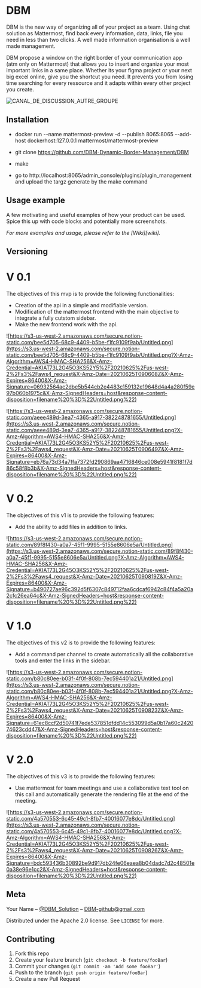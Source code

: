 # DBM
DBM is the new way of organizing all of your project as a team. Using chat solution as Mattermost, find back every information, data, links, file you need in less than two clicks. A well made information organisation is a well made management.

 
DBM propose a window on the right border of your communication app (atm only on Mattermost) that allows you to insert and organize your most important links in a same place. Whether its your figma project or your next big excel online, give you the shortcut you need. It prevents you from losing time searching for every ressource and it adapts within every other project you create.

![CANAL_DE_DISCUSSION_AUTRE_GROUPE](https://user-images.githubusercontent.com/44975619/123269068-e7c28a00-d4fe-11eb-83bf-65e8d43beceb.jpg)
## Installation

- docker run --name mattermost-preview -d --publish 8065:8065 --add-host dockerhost:127.0.0.1 mattermost/mattermost-preview


- git clone https://github.com/DBM-Dynamic-Border-Management/DBM

- make

- go to http://localhost:8065/admin_console/plugins/plugin_management and upload the targz generate by the make command

## Usage example

A few motivating and useful examples of how your product can be used. Spice this up with code blocks and potentially more screenshots.

_For more examples and usage, please refer to the [Wiki][wiki]._
## Versioning
# V 0.1

The objectives of this mvp is to provide the following functionalities:

- Creation of the api in a simple and modifiable version.
- Modification of the mattermost frontend with the main objective to integrate a fully cutstom sidebar.
- Make the new frontend work with the api.

![https://s3-us-west-2.amazonaws.com/secure.notion-static.com/bee5d705-68c9-4409-b5be-f1fc9109f9ab/Untitled.png](https://s3.us-west-2.amazonaws.com/secure.notion-static.com/bee5d705-68c9-4409-b5be-f1fc9109f9ab/Untitled.png?X-Amz-Algorithm=AWS4-HMAC-SHA256&X-Amz-Credential=AKIAT73L2G45O3KS52Y5%2F20210625%2Fus-west-2%2Fs3%2Faws4_request&X-Amz-Date=20210625T090608Z&X-Amz-Expires=86400&X-Amz-Signature=06932564ac2dbe5b544cb2e4483c159132e19648d4a4a280f59e97b060b1975c&X-Amz-SignedHeaders=host&response-content-disposition=filename%20%3D%22Untitled.png%22)

![https://s3-us-west-2.amazonaws.com/secure.notion-static.com/aeee489d-3ea7-4365-a917-382248781655/Untitled.png](https://s3.us-west-2.amazonaws.com/secure.notion-static.com/aeee489d-3ea7-4365-a917-382248781655/Untitled.png?X-Amz-Algorithm=AWS4-HMAC-SHA256&X-Amz-Credential=AKIAT73L2G45O3KS52Y5%2F20210625%2Fus-west-2%2Fs3%2Faws4_request&X-Amz-Date=20210625T090649Z&X-Amz-Expires=86400&X-Amz-Signature=eb76a73d34a7ffa7372fd290869aa4716846ce008e5941f8181f7d86c58f8b3b&X-Amz-SignedHeaders=host&response-content-disposition=filename%20%3D%22Untitled.png%22)

# V 0.2

The objectives of this v1 is to provide the following features:

- Add the ability to add files in addition to links.

![https://s3-us-west-2.amazonaws.com/secure.notion-static.com/89f8f430-a0a7-45f1-9995-5155e8606e5a/Untitled.png](https://s3.us-west-2.amazonaws.com/secure.notion-static.com/89f8f430-a0a7-45f1-9995-5155e8606e5a/Untitled.png?X-Amz-Algorithm=AWS4-HMAC-SHA256&X-Amz-Credential=AKIAT73L2G45O3KS52Y5%2F20210625%2Fus-west-2%2Fs3%2Faws4_request&X-Amz-Date=20210625T090819Z&X-Amz-Expires=86400&X-Amz-Signature=b490727ae96c392d5f6307c849712faa6cdcaf6942c84f4a5a20a2cfc26ea64c&X-Amz-SignedHeaders=host&response-content-disposition=filename%20%3D%22Untitled.png%22)

# V 1.0

The objectives of this v2 is to provide the following features:

- Add a command per channel to create automatically all the collaborative tools and enter the links in the sidebar.

![https://s3-us-west-2.amazonaws.com/secure.notion-static.com/b80c80ee-b03f-4f0f-808b-7ec594401a21/Untitled.png](https://s3.us-west-2.amazonaws.com/secure.notion-static.com/b80c80ee-b03f-4f0f-808b-7ec594401a21/Untitled.png?X-Amz-Algorithm=AWS4-HMAC-SHA256&X-Amz-Credential=AKIAT73L2G45O3KS52Y5%2F20210625%2Fus-west-2%2Fs3%2Faws4_request&X-Amz-Date=20210625T090823Z&X-Amz-Expires=86400&X-Amz-Signature=61ec8ccf2d50741f7ede537851dfdd14c553099d5a0b17a60c242074623cdd47&X-Amz-SignedHeaders=host&response-content-disposition=filename%20%3D%22Untitled.png%22)

# V 2.0

The objectives of this v3 is to provide the following features:

- Use mattermost for team meetings and use a collaborative text tool on this call and automatically generate the rendering file at the end of the meeting.

![https://s3-us-west-2.amazonaws.com/secure.notion-static.com/4a570553-6c45-49c1-8fb7-40016077e8dc/Untitled.png](https://s3.us-west-2.amazonaws.com/secure.notion-static.com/4a570553-6c45-49c1-8fb7-40016077e8dc/Untitled.png?X-Amz-Algorithm=AWS4-HMAC-SHA256&X-Amz-Credential=AKIAT73L2G45O3KS52Y5%2F20210625%2Fus-west-2%2Fs3%2Faws4_request&X-Amz-Date=20210625T090826Z&X-Amz-Expires=86400&X-Amz-Signature=bdc593436b30892be9d917db24fe06eaea8b04dadc7d2c48501e0a38e96e1cc2&X-Amz-SignedHeaders=host&response-content-disposition=filename%20%3D%22Untitled.png%22)

## Meta

Your Name – [@DBM_Solution](https://twitter.com/DBMgithub) – DBM-github@gmail.com

Distributed under the Apache 2.0 license. See `LICENSE` for more.
## Contributing

1. Fork this repo
2. Create your feature branch (`git checkout -b feature/fooBar`)
3. Commit your changes (`git commit -am 'Add some fooBar'`)
4. Push to the branch (`git push origin feature/fooBar`)
5. Create a new Pull Request